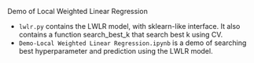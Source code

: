 Demo of Local Weighted Linear Regression
- `lwlr.py` contains the LWLR model, with sklearn-like interface. It also contains a function search_best_k that search best k using CV.
- `Demo-Local Weighted Linear Regression.ipynb` is a demo of searching best hyperparameter and prediction using the LWLR model.
